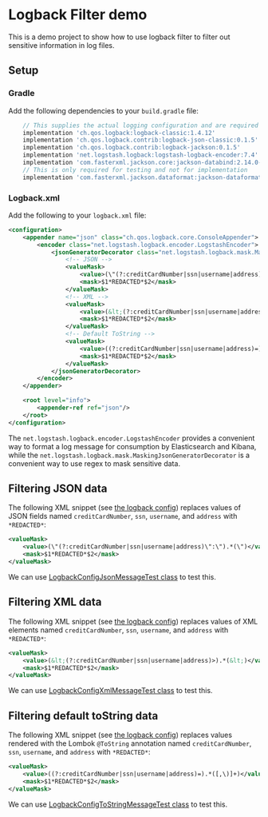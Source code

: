 # Logback Filter demo
This is a demo project to show how to use logback filter to filter out sensitive information in log files.

## Setup
### Gradle
Add the following dependencies to your `build.gradle` file:
```groovy
    // This supplies the actual logging configuration and are required
    implementation 'ch.qos.logback:logback-classic:1.4.12'
    implementation 'ch.qos.logback.contrib:logback-json-classic:0.1.5'
    implementation 'ch.qos.logback.contrib:logback-jackson:0.1.5'
    implementation 'net.logstash.logback:logstash-logback-encoder:7.4'
    implementation 'com.fasterxml.jackson.core:jackson-databind:2.14.0-rc1'
    // This is only required for testing and not for implementation
    implementation 'com.fasterxml.jackson.dataformat:jackson-dataformat-xml:2.14.2'

```

### Logback.xml
Add the following to your `logback.xml` file:
```xml
<configuration>
    <appender name="json" class="ch.qos.logback.core.ConsoleAppender">
        <encoder class="net.logstash.logback.encoder.LogstashEncoder">
            <jsonGeneratorDecorator class="net.logstash.logback.mask.MaskingJsonGeneratorDecorator">
                <!-- JSON -->
                <valueMask>
                    <value>(\"(?:creditCardNumber|ssn|username|address)\":\").*(\")</value>
                    <mask>$1*REDACTED*$2</mask>
                </valueMask>
                <!-- XML -->
                <valueMask>
                    <value>(&lt;(?:creditCardNumber|ssn|username|address)>).*(&lt;)</value>
                    <mask>$1*REDACTED*$2</mask>
                </valueMask>
                <!-- Default ToString -->
                <valueMask>
                    <value>((?:creditCardNumber|ssn|username|address)=).*([,\)]+)</value>
                    <mask>$1*REDACTED*$2</mask>
                </valueMask>
            </jsonGeneratorDecorator>
        </encoder>
    </appender>

    <root level="info">
        <appender-ref ref="json"/>
    </root>
</configuration>
```

The `net.logstash.logback.encoder.LogstashEncoder` provides a convenient way to format a log message for consumption
by Elasticsearch and Kibana, while the `net.logstash.logback.mask.MaskingJsonGeneratorDecorator` is a convenient
way to use regex to mask sensitive data.

## Filtering JSON data
The following XML snippet (see [the logback config](src/main/resources/logback.xml)) replaces values of JSON fields 
named `creditCardNumber`, `ssn`, `username`, and `address` with `*REDACTED*`:
```xml
<valueMask>
    <value>(\"(?:creditCardNumber|ssn|username|address)\":\").*(\")</value>
    <mask>$1*REDACTED*$2</mask>
</valueMask>

```

We can use [LogbackConfigJsonMessageTest class](src/test/java/net/toph/logbackfilterdemo/config/LogbackConfigJsonMessageTest.java)
to test this.

## Filtering XML data
The following XML snippet (see [the logback config](src/main/resources/logback.xml)) replaces values of XML elements 
named `creditCardNumber`, `ssn`, `username`, and `address` with `*REDACTED*`:
```xml
<valueMask>
    <value>(&lt;(?:creditCardNumber|ssn|username|address)>).*(&lt;)</value>
    <mask>$1*REDACTED*$2</mask>
</valueMask>
```

We can use [LogbackConfigXmlMessageTest class](src/test/java/net/toph/logbackfilterdemo/config/LogbackConfigXmlMessageTest.java)
to test this.

## Filtering default toString data
The following XML snippet (see [the logback config](src/main/resources/logback.xml)) replaces values rendered with the 
Lombok `@ToString` annotation named `creditCardNumber`, `ssn`, `username`, and `address` with `*REDACTED*`:
```xml
<valueMask>
    <value>((?:creditCardNumber|ssn|username|address)=).*([,\)]+)</value>
    <mask>$1*REDACTED*$2</mask>
</valueMask>
```

We can use [LogbackConfigToStringMessageTest class](src/test/java/net/toph/logbackfilterdemo/config/LogbackConfigToStringMessageTest.java)
to test this.